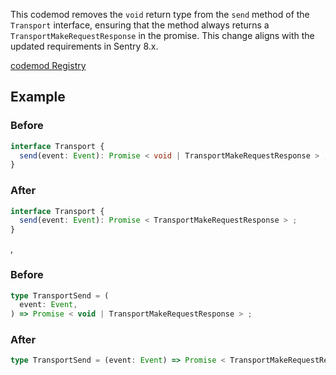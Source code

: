 This codemod removes the `void` return type from the `send` method of the `Transport` interface, ensuring that the method always returns a `TransportMakeRequestResponse` in the promise. This change aligns with the updated requirements in Sentry 8.x.

[codemod Registry](https://codemod.com/registry/sentry-v8-removal-of-void-from-transport-return-types)

## Example

### Before

```ts
interface Transport {
  send(event: Event): Promise < void | TransportMakeRequestResponse > ;
}
```

### After

```ts
interface Transport {
  send(event: Event): Promise < TransportMakeRequestResponse > ;
}
```
,
### Before

```ts
type TransportSend = (
  event: Event,
) => Promise < void | TransportMakeRequestResponse > ;
```

### After

```ts
type TransportSend = (event: Event) => Promise < TransportMakeRequestResponse > ;
```


